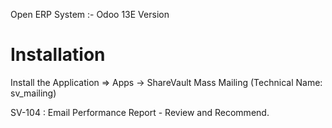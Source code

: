 Open ERP System :- Odoo 13E Version 

Installation 
============
Install the Application => Apps -> ShareVault Mass Mailing (Technical Name: sv_mailing)

SV-104 : Email Performance Report - Review and Recommend.

